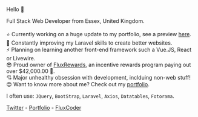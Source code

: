 Hello 👋


Full Stack Web Developer from Essex, United Kingdom. 
<br /><br />
   :star: Currently working on a huge update to my portfolio, see a preview [here](https://twitter.com/FluxCoder/status/1372706985305645061).<br />
   🌱 Constantly improving my Laravel skills to create better websites. <br />
   :zap: Planning on learning another front-end framework such a Vue.JS, React or Livewire. <br />
   :sunglasses: Proud owner of [FluxRewards](https://fluxrewards.com), an incentive rewards program paying out over $42,000.00 :money_with_wings:. <br />
   :cupid: Major unhealthy obsession with development, inclduing non-web stuff! <br />
   :blush: Want to know more about me? Check out my [portfolio](https://jroffey.me). <br />

I often use: `JQuery`, `BootStrap`, `Laravel`, `Axios`, `Datatables`, `Fotorama`.

[Twitter](https://twitter.com/FluxCoder) - [Portfolio](https://jroffey.me) - [FluxCoder](https://fluxcoder.xyz)
